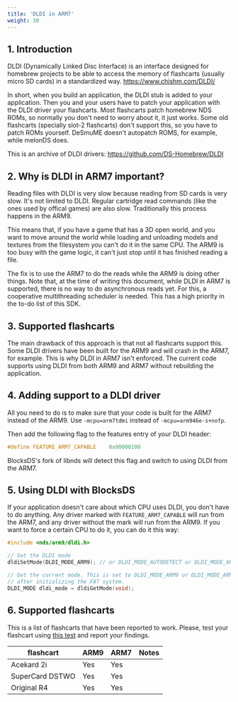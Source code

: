 ```yaml
---
title: 'DLDI in ARM7'
weight: 30
---
```


## 1. Introduction

DLDI (Dynamically Linked Disc Interface) is an interface designed for homebrew
projects to be able to access the memory of flashcarts (usually micro SD cards)
in a standardized way. https://www.chishm.com/DLDI/

In short, when you build an application, the DLDI stub is added to your
application. Then you and your users have to patch your application with the
DLDI driver your flashcarts. Most flashcarts patch homebrew NDS ROMs, so
normally you don't need to worry about it, it just works. Some old flashcarts
(specially slot-2 flashcarts) don't support this, so you have to patch ROMs
yourself. DeSmuME doesn't autopatch ROMS, for example, while melonDS does.

This is an archive of DLDI drivers: https://github.com/DS-Homebrew/DLDI

## 2. Why is DLDI in ARM7 important?

Reading files with DLDI is very slow because reading from SD cards is very slow.
It's not limited to DLDI. Regular cartridge read commands (like the ones used by
offical games) are also slow. Traditionally this process happens in the ARM9.

This means that, if you have a game that has a 3D open world, and you want to
move around the world while loading and unloading models and textures from the
filesystem you can't do it in the same CPU. The ARM9 is too busy with the game
logic, it can't just stop until it has finished reading a file.

The fix is to use the ARM7 to do the reads while the ARM9 is doing other things.
Note that, at the time of writing this document, while DLDI in ARM7 is
supported, there is no way to do asynchronous reads yet. For this, a cooperative
multithreading scheduler is needed. This has a high priority in the to-do list
of this SDK.

## 3. Supported flashcarts

The main drawback of this approach is that not all flashcarts support this. Some
DLDI drivers have been built for the ARM9 and will crash in the ARM7, for
example. This is why DLDI in ARM7 isn't enforced. The current code supports
using DLDI from both ARM9 and ARM7 without rebuilding the application.

## 4. Adding support to a DLDI driver

All you need to do is to make sure that your code is built for the ARM7 instead
of the ARM9. Use `-mcpu=arm7tdmi` instead of `-mcpu=arm946e-s+nofp`.

Then add the following flag to the features entry of your DLDI header:

```c
#define FEATURE_ARM7_CAPABLE    0x00000100
```

BlocksDS's fork of libnds will detect this flag and switch to using DLDI from
the ARM7.

## 5. Using DLDI with BlocksDS

If your application doesn't care about which CPU uses DLDI, you don't have to do
anything. Any driver marked with `FEATURE_ARM7_CAPABLE` will run from the
ARM7, and any driver without the mark will run from the ARM9. If you want to
force a certain CPU to do it, you can do it this way:

```c
#include <nds/arm9/dldi.h>

// Set the DLDI mode
dldiSetMode(DLDI_MODE_ARM9); // or DLDI_MODE_AUTODETECT or DLDI_MODE_ARM7

// Get the current mode. This is set to DLDI_MODE_ARM9 or DLDI_MODE_ARM7
// after initializing the FAT system.
DLDI_MODE dldi_mode = dldiGetMode(void);
```

## 6. Supported flashcarts

This is a list of flashcarts that have been reported to work. Please, test your
flashcart using
[this test](https://github.com/blocksds/sdk/tree/master/tests/filesystem/dldi_arm9_arm7)
and report your findings.

flashcart       | ARM9 | ARM7 | Notes
----------------|------|------|------
Acekard 2i      | Yes  | Yes  |
SuperCard DSTWO | Yes  | Yes  |
Original R4     | Yes  | Yes  |
